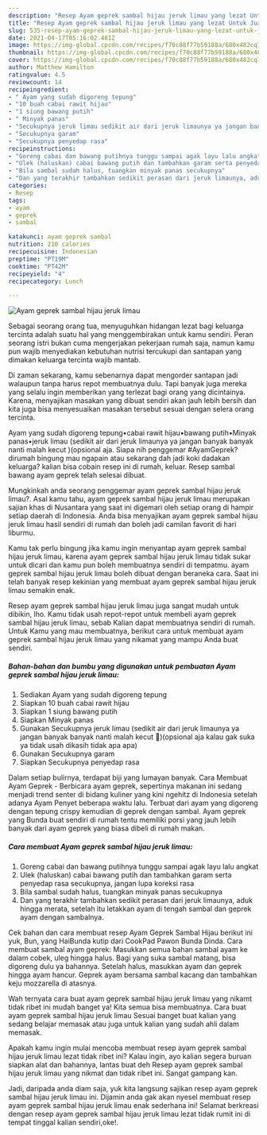 ```yaml
---
description: "Resep Ayam geprek sambal hijau jeruk limau yang lezat Untuk Jualan"
title: "Resep Ayam geprek sambal hijau jeruk limau yang lezat Untuk Jualan"
slug: 535-resep-ayam-geprek-sambal-hijau-jeruk-limau-yang-lezat-untuk-jualan
date: 2021-04-17T05:16:02.481Z
image: https://img-global.cpcdn.com/recipes/f70c88f77b59188a/680x482cq70/ayam-geprek-sambal-hijau-jeruk-limau-foto-resep-utama.jpg
thumbnail: https://img-global.cpcdn.com/recipes/f70c88f77b59188a/680x482cq70/ayam-geprek-sambal-hijau-jeruk-limau-foto-resep-utama.jpg
cover: https://img-global.cpcdn.com/recipes/f70c88f77b59188a/680x482cq70/ayam-geprek-sambal-hijau-jeruk-limau-foto-resep-utama.jpg
author: Matthew Hamilton
ratingvalue: 4.5
reviewcount: 14
recipeingredient:
- " Ayam yang sudah digoreng tepung"
- "10 buah cabai rawit hijau"
- "1 siung bawang putih"
- " Minyak panas"
- "Secukupnya jeruk limau sedikit air dari jeruk limaunya ya jangan banyak banyak nanti malah kecut opsional aja kalau gak suka ya tidak usah dikasih tidak apa apa"
- "Secukupnya garam"
- "Secukupnya penyedap rasa"
recipeinstructions:
- "Goreng cabai dan bawang putihnya tunggu sampai agak layu lalu angkat"
- "Ulek (haluskan) cabai bawang putih dan tambahkan garam serta penyedap rasa secukupnya, jangan lupa koreksi rasa"
- "Bila sambal sudah halus, tuangkan minyak panas secukupnya"
- "Dan yang terakhir tambahkan sedikit perasan dari jeruk limaunya, aduk hingga merata, setelah itu letakkan ayam di tengah sambal dan geprek ayam dengan sambalnya."
categories:
- Resep
tags:
- ayam
- geprek
- sambal

katakunci: ayam geprek sambal 
nutrition: 210 calories
recipecuisine: Indonesian
preptime: "PT19M"
cooktime: "PT42M"
recipeyield: "4"
recipecategory: Lunch

---
```



![Ayam geprek sambal hijau jeruk limau](https://img-global.cpcdn.com/recipes/f70c88f77b59188a/680x482cq70/ayam-geprek-sambal-hijau-jeruk-limau-foto-resep-utama.jpg)

Sebagai seorang orang tua, menyuguhkan hidangan lezat bagi keluarga tercinta adalah suatu hal yang menggembirakan untuk kamu sendiri. Peran seorang istri bukan cuma mengerjakan pekerjaan rumah saja, namun kamu pun wajib menyediakan kebutuhan nutrisi tercukupi dan santapan yang dimakan keluarga tercinta wajib mantab.

Di zaman  sekarang, kamu sebenarnya dapat mengorder santapan jadi walaupun tanpa harus repot membuatnya dulu. Tapi banyak juga mereka yang selalu ingin memberikan yang terlezat bagi orang yang dicintainya. Karena, menyajikan masakan yang dibuat sendiri akan jauh lebih bersih dan kita juga bisa menyesuaikan masakan tersebut sesuai dengan selera orang tercinta. 

Ayam yang sudah digoreng tepung•cabai rawit hijau•bawang putih•Minyak panas•jeruk limau (sedikit air dari jeruk limaunya ya jangan banyak banyak nanti malah kecut )(opsional aja. Siapa nih penggemar #AyamGeprek? dirumah bingung mau ngapain atau sekarang dah jadi koki dadakan keluarga? kalian bisa cobain resep ini di rumah, keluar. Resep sambal bawang ayam geprek telah selesai dibuat.

Mungkinkah anda seorang penggemar ayam geprek sambal hijau jeruk limau?. Asal kamu tahu, ayam geprek sambal hijau jeruk limau merupakan sajian khas di Nusantara yang saat ini digemari oleh setiap orang di hampir setiap daerah di Indonesia. Anda bisa menyajikan ayam geprek sambal hijau jeruk limau hasil sendiri di rumah dan boleh jadi camilan favorit di hari liburmu.

Kamu tak perlu bingung jika kamu ingin menyantap ayam geprek sambal hijau jeruk limau, karena ayam geprek sambal hijau jeruk limau tidak sukar untuk dicari dan kamu pun boleh membuatnya sendiri di tempatmu. ayam geprek sambal hijau jeruk limau boleh dibuat dengan beraneka cara. Saat ini telah banyak resep kekinian yang membuat ayam geprek sambal hijau jeruk limau semakin enak.

Resep ayam geprek sambal hijau jeruk limau juga sangat mudah untuk dibikin, lho. Kamu tidak usah repot-repot untuk membeli ayam geprek sambal hijau jeruk limau, sebab Kalian dapat membuatnya sendiri di rumah. Untuk Kamu yang mau membuatnya, berikut cara untuk membuat ayam geprek sambal hijau jeruk limau yang nikamat yang mampu Anda buat sendiri.

<!--inarticleads1-->

##### Bahan-bahan dan bumbu yang digunakan untuk pembuatan Ayam geprek sambal hijau jeruk limau:

1. Sediakan  Ayam yang sudah digoreng tepung
1. Siapkan 10 buah cabai rawit hijau
1. Siapkan 1 siung bawang putih
1. Siapkan  Minyak panas
1. Gunakan Secukupnya jeruk limau (sedikit air dari jeruk limaunya ya jangan banyak banyak nanti malah kecut 🤭)(opsional aja kalau gak suka ya tidak usah dikasih tidak apa apa)
1. Gunakan Secukupnya garam
1. Siapkan Secukupnya penyedap rasa


Dalam setiap bulirnya, terdapat biji yang lumayan banyak. Cara Membuat Ayam Geprek - Berbicara ayam geprek, sepertinya makanan ini sedang menjadi trend senter di bidang kuliner yang kini ngehitz di Indonesia setelah adanya Ayam Penyet beberapa waktu lalu. Terbuat dari ayam yang digoreng dengan tepung crispy kemudian di geprek dengan sambal. Ayam geprek yang Bunda buat sendiri di rumah tentu memiliki porsi yang jauh lebih banyak dari ayam geprek yang biasa dibeli di rumah makan. 

<!--inarticleads2-->

##### Cara membuat Ayam geprek sambal hijau jeruk limau:

1. Goreng cabai dan bawang putihnya tunggu sampai agak layu lalu angkat
1. Ulek (haluskan) cabai bawang putih dan tambahkan garam serta penyedap rasa secukupnya, jangan lupa koreksi rasa
1. Bila sambal sudah halus, tuangkan minyak panas secukupnya
1. Dan yang terakhir tambahkan sedikit perasan dari jeruk limaunya, aduk hingga merata, setelah itu letakkan ayam di tengah sambal dan geprek ayam dengan sambalnya.


Cek bahan dan cara membuat resep Ayam Geprek Sambal Hijau berikut ini yuk, Bun, yang HaiBunda kutip dari CookPad Pawon Bunda Dinda. Cara membuat sambal ayam geprek: Masukkan semua bahan sambal ayam ke dalam cobek, uleg hingga halus. Bagi yang suka sambal matang, bisa digoreng dulu ya bahannya. Setelah halus, masukkan ayam dan geprek hingga ayam hancur. Geprek ayam bersama sambal kacang dan tambahkan keju mozzarella di atasnya. 

Wah ternyata cara buat ayam geprek sambal hijau jeruk limau yang nikamt tidak ribet ini mudah banget ya! Kita semua bisa membuatnya. Cara buat ayam geprek sambal hijau jeruk limau Sesuai banget buat kalian yang sedang belajar memasak atau juga untuk kalian yang sudah ahli dalam memasak.

Apakah kamu ingin mulai mencoba membuat resep ayam geprek sambal hijau jeruk limau lezat tidak ribet ini? Kalau ingin, ayo kalian segera buruan siapkan alat dan bahannya, lantas buat deh Resep ayam geprek sambal hijau jeruk limau yang nikmat dan tidak ribet ini. Sangat gampang kan. 

Jadi, daripada anda diam saja, yuk kita langsung sajikan resep ayam geprek sambal hijau jeruk limau ini. Dijamin anda gak akan nyesel membuat resep ayam geprek sambal hijau jeruk limau enak sederhana ini! Selamat berkreasi dengan resep ayam geprek sambal hijau jeruk limau lezat tidak rumit ini di tempat tinggal kalian sendiri,oke!.

